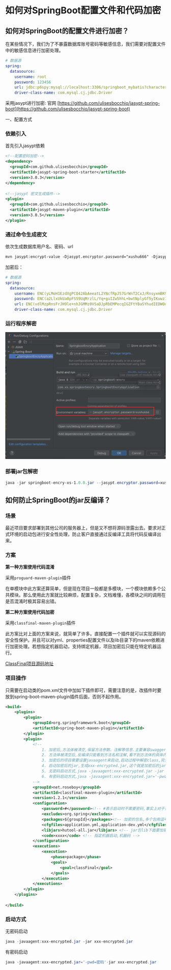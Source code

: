 # 如何对SpringBoot配置文件和代码加密

## 如何对SpringBoot的配置文件进行加密？

在某些情况下，我们为了不暴露数据库账号密码等敏感信息，我们需要对配置文件中的敏感信息进行加密处理。

```yaml
# 数据源
spring:
  datasource:
    username: root
    password: 123456
    url: jdbc:p6spy:mysql://localhost:3306/springboot_mybatis?characterEncoding=utf8&useSSL=false&serverTimezone=UTC&
    driver-class-name: com.mysql.cj.jdbc.Driver


```

采用jasypt进行加密:  官网 [https://github.com/ulisesbocchio/jasypt-spring-boot](https://github.com/ulisesbocchio/jasypt-spring-boot)

一、配置方式

### 依赖引入

首先引入jasypt依赖

```xml
<!--配置密码加密-->
<dependency>
  <groupId>com.github.ulisesbocchio</groupId>
  <artifactId>jasypt-spring-boot-starter</artifactId>
  <version>3.0.3</version>
</dependency>

<!--jasypt 密文生成插件-->
<plugin>
  <groupId>com.github.ulisesbocchio</groupId>
  <artifactId>jasypt-maven-plugin</artifactId>
  <version>3.0.5</version>
</plugin> 
```

### 通过命令生成密文

依次生成数据库用户名、密码、url

```xml
mvn jasypt:encrypt-value -Djasypt.encryptor.password="xushu666" -Djasypt.plugin.value="123456" 
```

加密后：

```yaml
# 数据源
spring:
  datasource:
    username: ENC(yLMoH1EzdXgPCO42AbAeeatL2YNcfRpJ57GrWnT2CxJ/RnsyxmBK9TLOsOL/HceC)
    password: ENC(a2LlxUkUa0pFS59UqMrzlL/Yq+guIZw5hhL+bwtNplyGf5yIKuwz118Q+gK04dQU)
    url: ENC(vdlMzpRnsFrJH9le+nhJGMMz0VSaDJpRbEMPecqIGZFtYBaSYhudIEDWOooBhbvIeMshRXsXFQDgpF6B5wgGXTCWVxIGuhKD75g6VcS+S0FrciNQaKMQp9nk0yvQRV9ZwTZNrD9txsV/QvyjpPLk4k3e6wP/m2VztteJgUfMzVaIri75BQQLQOZFdEg+tKUr)
    driver-class-name: com.mysql.cj.jdbc.Driver


```

### 运行程序解密

![1727339698841-b52ffd0c-f10b-4be1-9d80-f0bb99226659.png](./img/2s7h5TL8oDk3lO6U/1727339698841-b52ffd0c-f10b-4be1-9d80-f0bb99226659-109685.png)

### 部署jar包解密

```powershell
java -jar springboot-encry-xs-1.0.0.jar --jasypt.encryptor.password=xushu666
```

## 如何防止SpringBoot的jar反编译？

### 场景

最近项目要求部署到其他公司的服务器上，但是又不想将源码泄露出去。要求对正式环境的启动包进行安全性处理，防止客户直接通过反编译工具将代码反编译出来。

### 方案

**第一种方案使用代码混淆**

采用`proguard-maven-plugin`插件

在单模块中此方案还算简单，但是现在项目一般都是多模块，一个模块依赖多个公共模块。那么使用此方案就比较麻烦，配置复杂，文档难懂，各模块之间的调用在是否混淆时极其容易出错。

**第二种方案使用代码加密**

采用`classfinal-maven-plugin`插件

此方案比对上面的方案来说，就简单了许多。直接配置一个插件就可以实现源码的安全性保护。并且可以对yml、properties配置文件以及lib目录下的maven依赖进行加密处理。若想指定机器启动，支持绑定机器，项目加密后只能在特定机器运行。

[ClassFinal项目源码地址](https://gitee.com/roseboy/classfinal)

### 项目操作

只需要在启动类的pom.xml文件中加如下插件即可，需要注意的是，改插件时要放到spring-boot-maven-plugin插件后面，否则不起作用。

```xml
<build>
    <plugins>
        <plugin>
            <groupId>org.springframework.boot</groupId>
            <artifactId>spring-boot-maven-plugin</artifactId>
        </plugin>
        <plugin>
            <!--
                1. 加密后,方法体被清空,保留方法参数、注解等信息.主要兼容swagger文档注解扫描
                2. 方法体被清空后,反编译只能看到方法名和注解,看不到方法体的具体内容
                3. 加密后的项目需要设置javaagent来启动,启动过程中解密class,完全内存解密,不留下任何解密后的文件
                4. 启动加密后的jar,生成xxx-encrypted.jar,这个就是加密后的jar文件,加密后不可直接执行
                5. 无密码启动方式,java -javaagent:xxx-encrypted.jar -jar xxx-encrypted.jar
                6. 有密码启动方式,java -javaagent:xxx-encrypted.jar='-pwd= 密码' -jar xxx-encrypted.jar
            -->
            <groupId>net.roseboy</groupId>
            <artifactId>classfinal-maven-plugin</artifactId>
            <version>1.2.1</version>
            <configuration>
                <password>#</password><!-- #表示启动时不需要密码,事实上对于代码混淆来说,这个密码没什么用,它只是一个启动密码 -->
                <excludes>org.spring</excludes>
                <packages>${groupId}</packages><!-- 加密的包名,多个包用逗号分开 -->
                <cfgfiles>application.yml,application-dev.yml</cfgfiles><!-- 加密的配置文件,多个包用逗号分开 -->
                <libjars>hutool-all.jar</libjars> <!-- jar包lib下面要加密的jar依赖文件,多个包用逗号分开 -->
                <code>xxxx</code> <!-- 指定机器启动,机器码 -->
            </configuration>
            <executions>
                <execution>
                    <phase>package</phase>
                    <goals>
                        <goal>classFinal</goal>
                    </goals>
                </execution>
            </executions>
        </plugin>
    </plugins>
 
</build>
```

### 启动方式

无密码启动

```powershell
java -javaagent:xxx-encrypted.jar -jar xxx-encrypted.jar
```

有密码启动

```powershell
java -javaagent:xxx-encrypted.jar='-pwd=密码'-jar xxx-encrypted.jar
```
